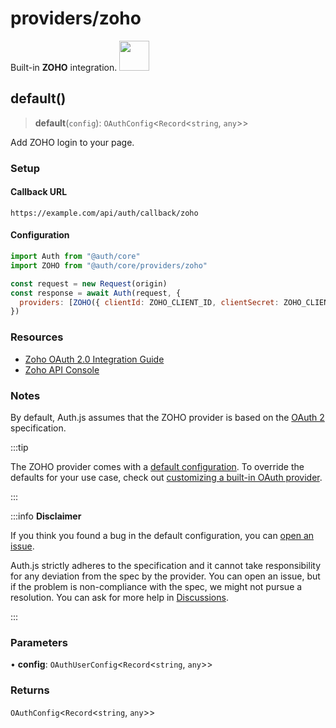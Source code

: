 # providers/zoho

<div style={{backgroundColor: "#000", display: "flex", justifyContent: "space-between", color: "#fff", padding: 16}}>
<span>Built-in <b>ZOHO</b> integration.</span>
<a href="https://zoho.com/">
  <img style={{display: "block"}} src="https://authjs.dev/img/providers/zoho.svg" height="48" />
</a>
</div>

## default()

> **default**(`config`): `OAuthConfig`\<`Record`\<`string`, `any`\>\>

Add ZOHO login to your page.

### Setup

#### Callback URL
```
https://example.com/api/auth/callback/zoho
```

#### Configuration
```js
import Auth from "@auth/core"
import ZOHO from "@auth/core/providers/zoho"

const request = new Request(origin)
const response = await Auth(request, {
  providers: [ZOHO({ clientId: ZOHO_CLIENT_ID, clientSecret: ZOHO_CLIENT_SECRET })],
})
```

### Resources

- [Zoho OAuth 2.0 Integration Guide](https://www.zoho.com/accounts/protocol/oauth/web-server-applications.html)
- [Zoho API Console](https://api-console.zoho.com)

### Notes

By default, Auth.js assumes that the ZOHO provider is
based on the [OAuth 2](https://www.rfc-editor.org/rfc/rfc6749.html) specification.

:::tip

The ZOHO provider comes with a [default configuration](https://github.com/nextauthjs/next-auth/blob/main/packages/core/src/providers/zoho.ts).
To override the defaults for your use case, check out [customizing a built-in OAuth provider](https://authjs.dev/guides/providers/custom-provider#override-default-options).

:::

:::info **Disclaimer**

If you think you found a bug in the default configuration, you can [open an issue](https://authjs.dev/new/provider-issue).

Auth.js strictly adheres to the specification and it cannot take responsibility for any deviation from
the spec by the provider. You can open an issue, but if the problem is non-compliance with the spec,
we might not pursue a resolution. You can ask for more help in [Discussions](https://authjs.dev/new/github-discussions).

:::

### Parameters

• **config**: `OAuthUserConfig`\<`Record`\<`string`, `any`\>\>

### Returns

`OAuthConfig`\<`Record`\<`string`, `any`\>\>
